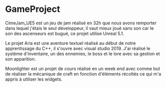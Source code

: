 # GameProject

CimeJam_UE5 est un jeu de jam réalisé en 32h que nous avons remporter dans lequel j'étais le seul développeur, il vaut mieux joué sans son car le son des ascenseurs est bugué, ce projet utilise Unreal 5.1.

Le projet Aria est une aventure textuel réalisé au début de notre apprentissage du C++, il s'ouvre avec visual studio 2019. J'ai réalisé le système d'inventaire, un des ennemies, le boss et le lore avec sa gestion et son apparition.

Moonlighter est un projet de cours réalisé en un week end avec comme but de réaliser la mécanique de craft en fonction d'éléments récoltés ce qui m'a appris à utiliser les widgets.

